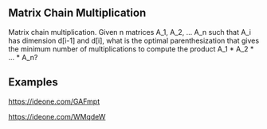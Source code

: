 ## Matrix Chain Multiplication

Matrix chain multiplication. Given n matrices A_1, A_2, ... A_n such that
A_i has dimension d[i-1] and d[i], what is the optimal parenthesization
that gives the minimum number of multiplications to compute the product
A_1 * A_2 * ... * A_n?

## Examples

https://ideone.com/GAFmpt

https://ideone.com/WMqdeW

